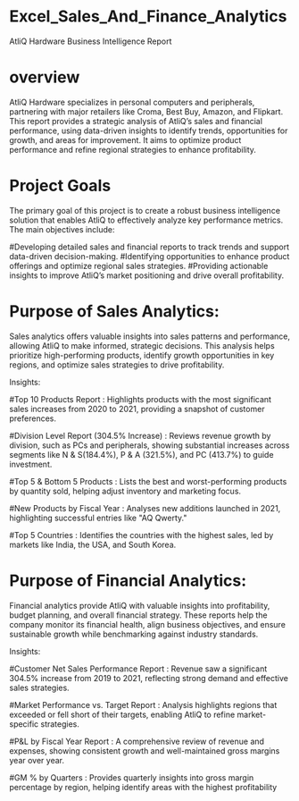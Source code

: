 # Excel_Sales_And_Finance_Analytics
AtliQ Hardware Business Intelligence Report

# overview
AtliQ Hardware specializes in personal computers and peripherals, partnering with major retailers like Croma, Best Buy, Amazon, and Flipkart. This report provides a strategic analysis of AtliQ’s sales and financial performance, using data-driven insights to identify trends, opportunities for growth, and areas for improvement. It aims to optimize product performance and refine regional strategies to enhance profitability.

# Project Goals

The primary goal of this project is to create a robust business intelligence solution that enables AtliQ to effectively analyze key performance metrics. The main objectives include:

#Developing detailed sales and financial reports to track trends and support data-driven decision-making.
#Identifying opportunities to enhance product offerings and optimize regional sales strategies.
#Providing actionable insights to improve AtliQ’s market positioning and drive overall profitability.

# Purpose of Sales Analytics:
  Sales analytics offers valuable insights into sales patterns and performance, allowing AtliQ to make informed, strategic decisions. This analysis helps 
 prioritize 
 high-performing products, identify growth opportunities in key regions, and optimize sales strategies to drive profitability.

Insights:

#Top 10 Products Report : Highlights products with the most significant sales increases from 2020 to 2021, providing a snapshot of customer preferences.

#Division Level Report (304.5% Increase) : Reviews revenue growth by division, such as PCs and peripherals, showing substantial increases across segments like N & 
                                                  S(184.4%), P & A (321.5%), and PC (413.7%) to guide investment.

#Top 5 & Bottom 5 Products : Lists the best and worst-performing products by quantity sold, helping adjust inventory and marketing focus.

#New Products by Fiscal Year : Analyses new additions launched in 2021, highlighting successful entries like "AQ Qwerty."

#Top 5 Countries : Identifies the countries with the highest sales, led by markets like India, the USA, and South Korea.


# Purpose of Financial Analytics:

Financial analytics provide AtliQ with valuable insights into profitability, budget planning, and overall financial strategy. These reports help the company monitor its financial health, align business objectives, and ensure sustainable growth while benchmarking against industry standards.

Insights:

#Customer Net Sales Performance Report : Revenue saw a significant 304.5% increase from 2019 to 2021, reflecting strong demand and effective sales strategies.

#Market Performance vs. Target Report : Analysis highlights regions that exceeded or fell short of their targets, enabling AtliQ to refine market-specific strategies.

#P&L by Fiscal Year Report : A comprehensive review of revenue and expenses, showing consistent growth and well-maintained gross margins year over year.

#GM % by Quarters : Provides quarterly insights into gross margin percentage by region, helping identify areas with the highest profitability

















